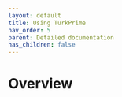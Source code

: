 ```yaml
---
layout: default
title: Using TurkPrime
nav_order: 5
parent: Detailed documentation
has_children: false
---
```


# Overview
